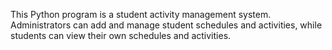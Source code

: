 This Python program is a student activity management system. Administrators can add and manage student schedules and activities, while students can view their own schedules and activities.
